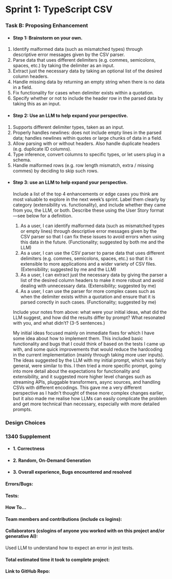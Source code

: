 # Sprint 1: TypeScript CSV

### Task B: Proposing Enhancement

- #### Step 1: Brainstorm on your own.

1. Identify malformed data (such as mismatched types) through descriptive error messages given by the CSV parser.
2. Parse data that uses different delimiters (e.g. commes, semicolons, spaces, etc.) by taking the delimiter as an input.
3. Extract just the necessary data by taking an optional list of the desired column headers.
4. Handle missing data by returning an empty string when there is no data in a field.
5. Fix functionality for cases when delimiter exists within a quotation.
6. Specify whether or not to include the header row in the parsed data by taking this as an input.

- #### Step 2: Use an LLM to help expand your perspective.
1. Supports different delimiter types, taken as an input.
2. Properly handles newlines: does not include empty lines in the parsed data; handles newlines within quotes or large chunks of data in a field.
3. Allow parsing with or without headers. Also handle duplicate headers (e.g. duplicate ID columns).
4. Type inference, convert columns to specific types, or let users plug in a schema.
5. Handle malformed rows (e.g. row length mismatch, extra / missing commes) by deciding to skip such rows.

- #### Step 3: use an LLM to help expand your perspective.

    Include a list of the top 4 enhancements or edge cases you think are most valuable to explore in the next week’s sprint. Label them clearly by category (extensibility vs. functionality), and include whether they came from you, the LLM, or both. Describe these using the User Story format—see below for a definition. 

    1. As a user, I can identify malformed data (such as mismatched types or empty lines) through descriptive error messages given by the CSV parser so that I can fix these issues to avoid errors when using this data in the future. 
    (Functionality; suggested by both me and the LLM)
    2. As a user, I can use the CSV parser to parse data that uses different delimiters (e.g. commes, semicolons, spaces, etc.) so that it is extensible to more applications and a wider variety of CSV files.
    (Extensibility; suggested by me and the LLM)
    3. As a user, I can extract just the necessary data by giving the parser a list of the desired column headers to make it more robust and avoid dealing with unnecessary data.
    (Extensibility; suggested by me)
    4. As a user, I can use the parser for more complex cases such as when the delimiter exists within a quotation and ensure that it is parsed corectly in such cases.
    (Functionality; suggested by me)


    Include your notes from above: what were your initial ideas, what did the LLM suggest, and how did the results differ by prompt? What resonated with you, and what didn’t? (3-5 sentences.) 

    My initial ideas focused mainly on immediate fixes for which I have some idea about how to implement them. This included basic functionality and bugs that I could think of based on the tests I came up with, and some quick improvements that would reduce the hardcoding in the current implementation (mainly through taking more user inputs). The ideas suggested by the LLM with my initial prompt, which was fairly general, were similar to this. I then tried a more specific prompt, going into more detail about the expectations for functionality and extensibility, and it suggested more higher level changes such as streaming APIs, pluggable transformers, async sources, and handling CSVs with different encodings. This gave me a very different perspective as I hadn't thought of these more complex changes earlier, but it also made me realise how LLMs can easily complicate the problem and get more technical than necessary, especially with more detailed prompts.

### Design Choices

### 1340 Supplement

- #### 1. Correctness

- #### 2. Random, On-Demand Generation

- #### 3. Overall experience, Bugs encountered and resolved
#### Errors/Bugs:
#### Tests:
#### How To…

#### Team members and contributions (include cs logins):

#### Collaborators (cslogins of anyone you worked with on this project and/or generative AI):
Used LLM to understand how to expect an error in jest tests.

#### Total estimated time it took to complete project:
#### Link to GitHub Repo:  
